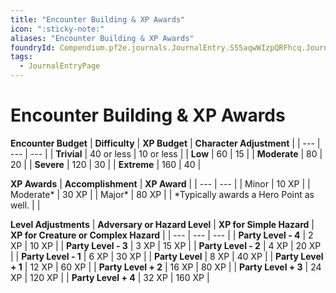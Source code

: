 ```yaml
---
title: "Encounter Building & XP Awards"
icon: ":sticky-note:"
aliases: "Encounter Building & XP Awards"
foundryId: Compendium.pf2e.journals.JournalEntry.S55aqwWIzpQRFhcq.JournalEntryPage.9hfEG4kJmEbrjGS1
tags:
  - JournalEntryPage
---
```


# Encounter Building & XP Awards
  

**Encounter Budget**
| **Difficulty** | **XP Budget** | **Character Adjustment** |
| --- | --- | --- |
| **Trivial** | 40 or less | 10 or less |
| **Low** | 60 | 15 |
| **Moderate** | 80 | 20 |
| **Severe** | 120 | 30 |
| **Extreme** | 160 | 40 |

  

**XP Awards**
| **Accomplishment** | **XP Award** |
| --- | --- |
| Minor | 10 XP |
| Moderate\* | 30 XP |
| Major\* | 80 XP |
| \*Typically awards a Hero Point as well. |  |

  

**Level Adjustments**
| **Adversary or Hazard Level** | **XP for Simple Hazard** | **XP for Creature or Complex Hazard** |
| --- | --- | --- |
| **Party Level - 4** | 2 XP | 10 XP |
| **Party Level - 3** | 3 XP | 15 XP |
| **Party Level - 2** | 4 XP | 20 XP |
| **Party Level - 1** | 6 XP | 30 XP |
| **Party Level** | 8 XP | 40 XP |
| **Party Level + 1** | 12 XP | 60 XP |
| **Party Level + 2** | 16 XP | 80 XP |
| **Party Level + 3** | 24 XP | 120 XP |
| **Party Level + 4** | 32 XP | 160 XP |